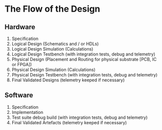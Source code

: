# The Flow of the Design

## Hardware

1. Specification
2. Logical Design (Schematics and / or HDLs)
3. Logical Design Simulation (Calculations)
4. Logical Design Testbench (with integration tests, debug and telemetry)
5. Physical Design (Placement and Routing for physical substrate [PCB, IC or FPGA])
6. Physical Design Simulation (Calculations)
7. Physical Design Testbench (with integration tests, debug and telemetry)
8. Final Validated Designs (telemetry keeped if necessary)

## Software

1. Specification
2. Implementation
3. Test suite debug build (with integration tests, debug and telemetry)
4. Final Validated Artefacts (telemetry keeped if necessary)
